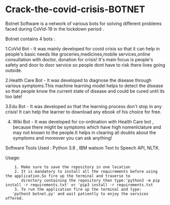 # Crack-the-covid-crisis-BOTNET
Botnet Software is a network of various bots for solving different problems faced during CoVid-19 in the lockdown period .

Botnet contains 4 bots  :

1.CoVid Bot       - It was mainly developed for covid crisis so that it can help in people's basic needs like groceries,medicines,mobile
		    services,online consultation with doctor, donation for crisis! It's main focus is people's safety and door to door 
		    service so people dont have to risk there lives going outside.

2.Health Care Bot - It was developed to diagnose the disease through various symptoms.This machine learning model helps to detect the 
		    disease so that people know the current state of disease and could be cured until its too late!
 

3.Edu Bot         - It was developed so that the learning process don't stop in any crisis! It can help the learner to download any ebook 
		    of his choice for free.


4. Wiki Bot       - It was developed for co-ordination with Health Care bot , because there might be symptoms which have high nomenlclature
	            and may not known to the people.It helps in clearing all doubts about the symptoms and moreover you can ask anything!


Software Tools Used : Python 3.8 , IBM watson Text to Speech API, NLTK.


Usage:
	 
        1. Make sure to save the repository in one location
        2. It is mandatory to install all the requirements before using the application.So fire up the terminal and traverse to 
           directory containing the repository then type:'python3 -m pip install -r requirements.txt' or 'pip3 install -r requirements.txt
        3. To run the application fire up the terminal and type:
	   'python3 botnet.py' and wait patiently to enjoy the services offered.
